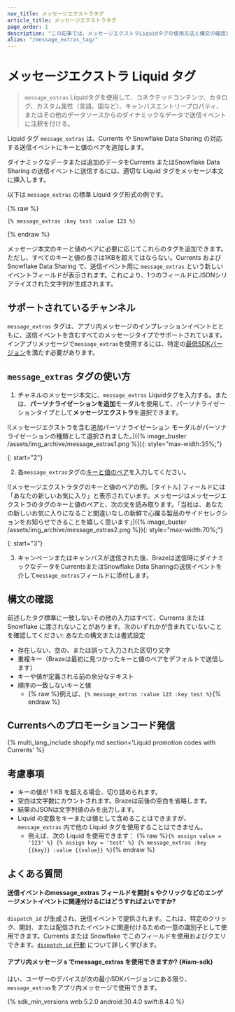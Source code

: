 ```yaml
---
nav_title: メッセージエクストラタグ
article_title: メッセージエクストラタグ
page_order: 1
description: "この記事では、メッセージエクストラLiquidタグの使用方法と構文の確認方法について説明します。"
alias: "/message_extras_tag/"
---
```


# メッセージエクストラ Liquid タグ

> `message_extras` Liquidタグを使用して、コネクテッドコンテンツ、カタログ、カスタム属性（言語、国など）、キャンバスエントリープロパティ、またはその他のデータソースからのダイナミックなデータで送信イベントに注釈を付ける。

Liquid タグ `message_extras` は、Currents や Snowflake Data Sharing の対応する送信イベントにキーと値のペアを追加します。 

ダイナミックなデータまたは追加のデータをCurrents またはSnowflake Data Sharing の送信イベントに送信するには、適切な Liquid タグをメッセージ本文に挿入します。 

以下は `message_extras` の標準 Liquid タグ形式の例です。

{% raw %}
```liquid
{% message_extras :key test :value 123 %}
```
{% endraw %}

メッセージ本文のキーと値のペアに必要に応じてこれらのタグを追加できます。ただし、すべてのキーと値の長さは1KBを超えてはならない。Currents および Snowflake Data Sharing で、送信イベント用に `message_extras` という新しいイベントフィールドが表示されます。これにより、1つのフィールドにJSONシリアライズされた文字列が生成されます。

## サポートされているチャンネル

`message_extras` タグは、アプリ内メッセージのインプレッションイベントとともに、送信イベントを含むすべてのメッセージタイプでサポートされています。インアプリメッセージで`message_extras`を使用するには、特定の[最低SDKバージョン](#iam-sdk)を満たす必要があります。

## `message_extras` タグの使い方

1. チャネルのメッセージ本文に、`message_extras` Liquidタグを入力する。または、**パーソナライゼーションを追加**モーダルを使用して、パーソナライゼーションタイプとして**メッセージエクストラ**を選択できます。 

\![メッセージエクストラを含む追加パーソナライゼーション モーダルがパーソナライゼーションの種類として選択されました。]({% image_buster /assets/img_archive/message_extras1.png %}){: style="max-width:35%;"}

{: start="2"}

2. 各`message_extras`タグの[キーと値のペア]({{site.baseurl}}/user_guide/personalization_and_dynamic_content/key_value_pairs/)を入力してください。 

\![メッセージエクストラタグのキーと値のペアの例。[タイトル] フィールドには「あなたの新しいお気に入り」と表示されています。メッセージはメッセージエクストラのタグのキーと値のペアと、次の文を読み取ります。「当社は、あなたの新しいお気に入りになること間違いなしの新鮮で心躍る製品のサイドセレクションをお知らせできることを嬉しく思います」]({% image_buster /assets/img_archive/message_extras2.png %}){: style="max-width:70%;"}

{: start="3"}

3. キャンペーンまたはキャンバスが送信された後、Brazeは送信時にダイナミックなデータをCurrentsまたはSnowflake Data Sharingの送信イベントを介して`message_extras`フィールドに添付します。

## 構文の確認

前述したタグ標準に一致しないその他の入力はすべて、Currents または Snowflake に渡されないことがあります。次のいずれかが含まれていないことを確認してください: あなたの構文または書式設定

- 存在しない、空の、または誤って入力された区切り文字
- 重複キー（Brazeは最初に見つかったキーと値のペアをデフォルトで送信します）
- キーや値が定義される前の余分なテキスト
- 順序の一致しないキーと値 
  - {% raw %}例えば、```{% message_extras :value 123 :key test %}```{% endraw %}

## Currentsへのプロモーションコード発信

{% multi_lang_include shopify.md section='Liquid promotion codes with Currents' %}

## 考慮事項

- キーの値が 1 KB を超える場合、切り詰められます。 
- 空白は文字数にカウントされます。Brazeは前後の空白を省略します。
- 結果のJSONは文字列値のみを出力します。
- Liquid の変数をキーまたは値として含めることはできますが、`message_extras` 内で他の Liquid タグを使用することはできません。
  - 例えば、次の Liquid を使用できます： {% raw %}```{% assign value = '123' %} {% assign key = 'test' %} {% message_extras :key {{key}} :value {{value}} %}```{% endraw %}

## よくある質問

#### 送信イベントのmessage_extras フィールドを開封 s やクリックなどのエンゲージメントイベントに関連付けるにはどうすればよいですか? 

`dispatch_id` が生成され、送信イベントで提供されます。これは、特定のクリック、開封、または配信されたイベントに関連付けるための一意の識別子として使用できます。Currents または Snowflake でこのフィールドを使用およびクエリできます。[`dispatch_id` 行動]({{site.baseurl}}/help/help_articles/data/dispatch_id/) について詳しく学びます。

#### アプリ内メッセージ s でmessage_extras を使用できますか? {#iam-sdk}

はい、ユーザーのデバイスが次の最小SDKバージョンにある限り、`message_extras`をアプリ内メッセージで使用できます。

{% sdk_min_versions web:5.2.0 android:30.4.0 swift:8.4.0 %}


